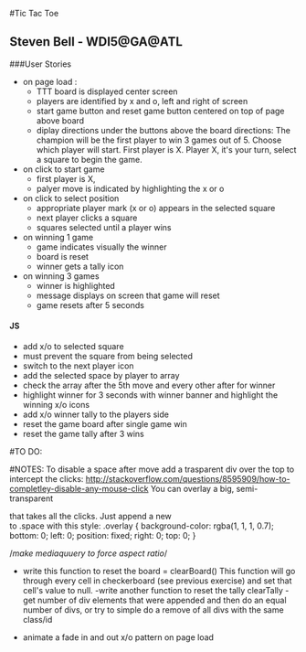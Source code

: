 #Tic Tac Toe
## Steven Bell - WDI5@GA@ATL

###User Stories
- on page load :
  - TTT board is displayed center screen
  - players are identified by x and o, left and right of screen
  - start game button and reset game button centered on top of page above board
  - diplay directions under the buttons above the board
    directions:
      The champion will be the first player to win 3 games out of 5.
      Choose which player will start.  First player is X.
      Player X, it's your turn, select a square to begin the game.
- on click to start game
  - first player is X,
  - palyer move is indicated by highlighting the x or o
- on click to select position
  - appropriate player mark (x or o) appears in the selected square
  - next player clicks a square
  - squares selected until a player wins
- on winning 1 game
  - game indicates visually the winner
  - board is reset
  - winner gets a tally icon
- on winning 3 games
  - winner is highlighted
  - message displays on screen that game will reset
  - game resets after 5 seconds

#### JS
- add x/o to selected square
- must prevent the square from being selected
- switch to the next player icon
- add the selected space by player to array
- check the array after the 5th move and every other after for winner
- highlight winner for 3 seconds with winner banner
  and highlight the winning x/o icons
- add x/o winner tally to the players side
- reset the game board after single game win
- reset the game tally after 3 wins


#TO DO:

#NOTES:
To disable a space after move add a trasparent div over the top to intercept
the clicks:
http://stackoverflow.com/questions/8595909/how-to-completley-disable-any-mouse-click
You can overlay a big, semi-transparent <div> that takes all the
clicks. Just append a new <div> to .space <dive> with this style:
.overlay {
    background-color: rgba(1, 1, 1, 0.7);
    bottom: 0;
    left: 0;
    position: fixed;
    right: 0;
    top: 0;
}

/*make mediaquuery to force aspect ratio*/

- write this function to reset the board = clearBoard()
This function will go through every cell in checkerboard (see previous
exercise) and set that cell's value to null.
-write another function to reset the tally clearTally - get number of div
elements that were appended and then do an equal number of divs, or try to
simple do a remove of all divs with the same class/id

- animate a fade in and out x/o pattern on page load

